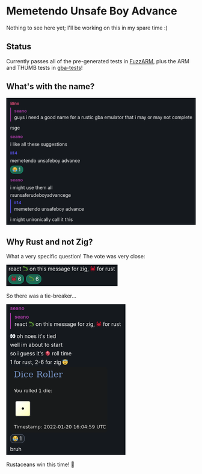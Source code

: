 # Memetendo Unsafe Boy Advance

Nothing to see here yet; I'll be working on this in my spare time :)

## Status

Currently passes all of the pre-generated tests in
[FuzzARM](https://github.com/DenSinH/FuzzARM), plus the ARM and THUMB tests in
[gba-tests](https://github.com/jsmolka/gba-tests)!

## What's with the name?

![Origin of the name](media/name-origin.png)

## Why Rust and not Zig?

What a very specific question! The vote was very close:

![Language poll result](media/lang-vote.png)

So there was a tie-breaker...

![Tie-breaker result](media/tiebreaker-result.png)

Rustaceans win this time! 🦀
